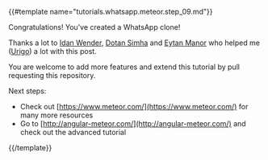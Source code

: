 {{#template name="tutorials.whatsapp.meteor.step_09.md"}}


Congratulations! You’ve created a WhatsApp clone!

Thanks a lot to [Idan Wender](https://github.com/idanwe/), [Dotan Simha](https://github.com/dotansimha) and [Eytan Manor](https://github.com/DAB0mB) who helped me ([Urigo](https://github.com/urigo)) a lot with this post.

You are welcome to add more features and extend this tutorial by pull requesting this repository.

Next steps:

* Check out [https://www.meteor.com/](https://www.meteor.com/) for many more resources
* Go to [http://angular-meteor.com/](http://angular-meteor.com/) and check out the advanced tutorial


{{/template}}
